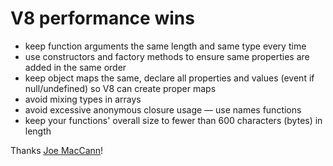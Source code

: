 # V8 performance wins

- keep function arguments the same length and same type every time
- use constructors and factory methods to ensure same properties are added in the same order
- keep object maps the same, declare all properties and values (event if null/undefined) so V8 can create proper maps
- avoid mixing types in arrays
- avoid excessive anonymous closure usage — use names functions
- keep your functions' overall size to fewer than 600 characters (bytes) in length

Thanks [Joe MacCann](https://twitter.com/joemccann)!
